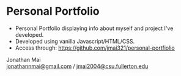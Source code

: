 # Personal Portfolio
* Personal Portfolio displaying info about myself and project I've developed.
* Developed using vanilla Javascript/HTML/CSS.
* Access through: https://github.com/jmai321/personal-portfiolio  
  
Jonathan Mai  
jonathannmai@gmail.com / jmai2004@csu.fullerton.edu


